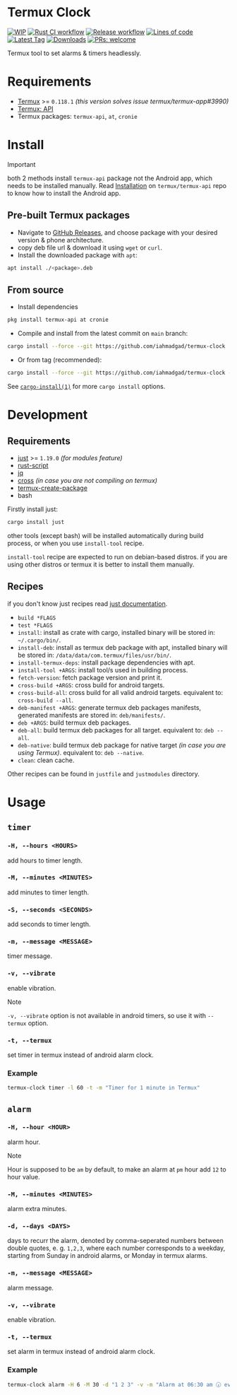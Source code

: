 # Termux Clock
[![WIP](https://img.shields.io/badge/%F0%9F%9B%A0-WIP-cyan)](#)
[![Rust CI workflow](https://img.shields.io/github/actions/workflow/status/iahmadgad/termux-clock/rust.yml?label=Rust%20CI&logo=rust)](https://github.com/iahmadgad/termux-clock/actions/workflows/rust.yml)
[![Release workflow](https://img.shields.io/github/actions/workflow/status/iahmadgad/termux-clock/release.yml?label=Release&logo=github)](https://github.com/iahmadgad/termux-clock/actions/workflows/release.yml)
[![Lines of code](https://tokei.rs/b1/github/iahmadgad/termux-clock?category=code&label=Lines%20of%20code&style=flat)](#)
[![Latest Tag](https://img.shields.io/github/v/tag/iahmadgad/termux-clock?label=Latest%20tag&sort=semver)](https://github.com/iahmadgad/termux-clock/tags)
[![Downloads](https://img.shields.io/github/downloads/iahmadgad/termux-clock/total?label=Downloads%20(GH))](https://github.com/iahmadgad/termux-clock/releases)
[![PRs: welcome](https://img.shields.io/badge/PRs-welcome-lemon)](https://github.com/iahmadgad/termux-clock/fork)

Termux tool to set alarms & timers headlessly.

# Requirements
- [Termux](https://github.com/termux/termux-app) >= `0.118.1` _(this version solves issue termux/termux-app#3990)_
- [Termux: API](https://github.com/termux/termux-api)
- Termux packages: `termux-api`, `at`, `cronie`

# Install
> [!IMPORTANT]
> both 2 methods install `termux-api` package not the Android app, which needs to be installed manually.
> Read [Installation](https://github.com/termux/termux-api?tab=readme-ov-file#installation) on `termux/termux-api` repo to know how to install the Android app.
## Pre-built Termux packages
- Navigate to [GitHub Releases](https://github.com/iahmadgad/termux-clock/releases), and choose package with your desired version & phone architecture.
- copy deb file url & download it using `wget` or `curl`.
- Install the downloaded package with `apt`:
```sh
apt install ./<package>.deb
```
## From source
- Install dependencies
```sh
pkg install termux-api at cronie
```
- Compile and install from the latest commit on `main` branch:
```sh
cargo install --force --git https://github.com/iahmadgad/termux-clock
```
- Or from tag (recommended):
```sh
cargo install --force --git https://github.com/iahmadgad/termux-clock --tag <tag>
```
See [`cargo-install(1)`](https://doc.rust-lang.org/cargo/commands/cargo-install.html) for more `cargo install` options.
# Development
## Requirements 
- [just](https://github.com/casey/just) >= `1.19.0` _(for modules feature)_
- [rust-script](https://github.com/fornwall/rust-script)
- [jq](https://github.com/jqlang/jq)
- [cross](https://github.com/cross-rs/cross) _(in case you are not compiling on termux)_
- [termux-create-package](https://github.com/termux/termux-create-package)
- bash

Firstly install just:
```sh
cargo install just
```
other tools (except bash) will be installed automatically during build process, or when you use `install-tool` recipe.

`install-tool` recipe are expected to run on debian-based distros. if you are using other distros or termux it is better to install them manually.
## Recipes
if you don't know just recipes read [just documentation](https://just.systems/man/en/).
- `build *FLAGS`
- `test *FLAGS`
- `install`: install as crate with cargo, installed binary will be stored in: `~/.cargo/bin/`.
- `install-deb`: install as termux deb package with apt, installed binary will be stored in: `/data/data/com.termux/files/usr/bin/`.
- `install-termux-deps`: install package dependencies with apt.
- `install-tool +ARGS`: install tool/s used in building process.
- `fetch-version`: fetch package version and print it.
- `cross-build +ARGS`: cross build for android targets.
- `cross-build-all`: cross build for all valid android targets. equivalent to: `cross-build --all`.
- `deb-manifest +ARGS`: generate termux deb packages manifests, generated manifests are stored in: `deb/manifests/`.
- `deb +ARGS`: build termux deb packages.
- `deb-all`: build termux deb packages for all target. equivalent to: `deb --all`.
- `deb-native`: build termux deb package for native target _(in case you are using Termux)_. equivalent to: `deb --native`.
- `clean`: clean cache.

Other recipes can be found in `justfile` and `justmodules` directory.
# Usage
## `timer`
### `-H, --hours <HOURS>`
add hours to timer length.
### `-M, --minutes <MINUTES>`
add minutes to timer length.
### `-S, --seconds <SECONDS>`
add seconds to timer length.
### `-m, --message <MESSAGE>`
timer message.
### `-v, --vibrate`
enable vibration.
> [!NOTE]
> `-v, --vibrate` option is not available in android timers, so use it with `--termux` option.
### `-t, --termux`
set timer in termux instead of android alarm clock.
### Example
```sh
termux-clock timer -l 60 -t -m "Timer for 1 minute in Termux"
```
## `alarm`
### `-H, --hour <HOUR>`
alarm hour.
> [!NOTE]
> Hour is supposed to be `am` by default, to make an alarm at `pm` hour add `12` to hour value.
### `-M, --minutes <MINUTES>`
alarm extra minutes.
### `-d, --days <DAYS>`
days to recurr the alarm, denoted by comma-seperated numbers between double quotes, e. g. `1,2,3`, where each number corresponds to a weekday, starting from Sunday in android alarms, or Monday in termux alarms.
### `-m, --message <MESSAGE>`
alarm message.
### `-v, --vibrate`
enable vibration.
### `-t, --termux`
set alarm in termux instead of android alarm clock.
### Example
```sh
termux-clock alarm -H 6 -M 30 -d "1 2 3" -v -m "Alarm at 06:30 am 🕡 every Sunday, Monday and Tuesday with vibration enabled 📳"
```
